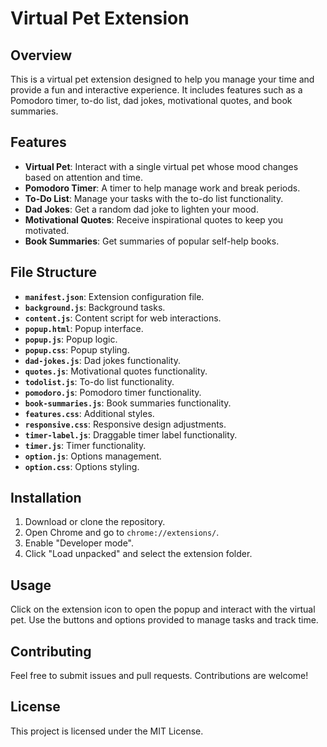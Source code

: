 # Virtual Pet Extension

## Overview

This is a virtual pet extension designed to help you manage your time and provide a fun and interactive experience. It includes features such as a Pomodoro timer, to-do list, dad jokes, motivational quotes, and book summaries.

## Features

- **Virtual Pet**: Interact with a single virtual pet whose mood changes based on attention and time.
- **Pomodoro Timer**: A timer to help manage work and break periods.
- **To-Do List**: Manage your tasks with the to-do list functionality.
- **Dad Jokes**: Get a random dad joke to lighten your mood.
- **Motivational Quotes**: Receive inspirational quotes to keep you motivated.
- **Book Summaries**: Get summaries of popular self-help books.

## File Structure

- **`manifest.json`**: Extension configuration file.
- **`background.js`**: Background tasks.
- **`content.js`**: Content script for web interactions.
- **`popup.html`**: Popup interface.
- **`popup.js`**: Popup logic.
- **`popup.css`**: Popup styling.
- **`dad-jokes.js`**: Dad jokes functionality.
- **`quotes.js`**: Motivational quotes functionality.
- **`todolist.js`**: To-do list functionality.
- **`pomodoro.js`**: Pomodoro timer functionality.
- **`book-summaries.js`**: Book summaries functionality.
- **`features.css`**: Additional styles.
- **`responsive.css`**: Responsive design adjustments.
- **`timer-label.js`**: Draggable timer label functionality.
- **`timer.js`**: Timer functionality.
- **`option.js`**: Options management.
- **`option.css`**: Options styling.

## Installation

1. Download or clone the repository.
2. Open Chrome and go to `chrome://extensions/`.
3. Enable "Developer mode".
4. Click "Load unpacked" and select the extension folder.

## Usage

Click on the extension icon to open the popup and interact with the virtual pet. Use the buttons and options provided to manage tasks and track time.

## Contributing

Feel free to submit issues and pull requests. Contributions are welcome!

## License

This project is licensed under the MIT License.
